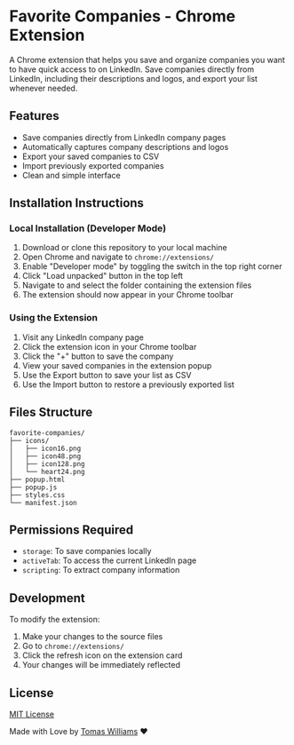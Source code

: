 # Favorite Companies - Chrome Extension

A Chrome extension that helps you save and organize companies you want to have quick access to on LinkedIn. Save companies directly from LinkedIn, including their descriptions and logos, and export your list whenever needed.

## Features

- Save companies directly from LinkedIn company pages
- Automatically captures company descriptions and logos
- Export your saved companies to CSV
- Import previously exported companies
- Clean and simple interface

## Installation Instructions

### Local Installation (Developer Mode)
1. Download or clone this repository to your local machine
2. Open Chrome and navigate to `chrome://extensions/`
3. Enable "Developer mode" by toggling the switch in the top right corner
4. Click "Load unpacked" button in the top left
5. Navigate to and select the folder containing the extension files
6. The extension should now appear in your Chrome toolbar

### Using the Extension
1. Visit any LinkedIn company page
2. Click the extension icon in your Chrome toolbar
3. Click the "+" button to save the company
4. View your saved companies in the extension popup
5. Use the Export button to save your list as CSV
6. Use the Import button to restore a previously exported list

## Files Structure
```
favorite-companies/
├── icons/
│   ├── icon16.png
│   ├── icon48.png
│   ├── icon128.png
│   └── heart24.png
├── popup.html
├── popup.js
├── styles.css
└── manifest.json
```

## Permissions Required
- `storage`: To save companies locally
- `activeTab`: To access the current LinkedIn page
- `scripting`: To extract company information

## Development
To modify the extension:
1. Make your changes to the source files
2. Go to `chrome://extensions/`
3. Click the refresh icon on the extension card
4. Your changes will be immediately reflected

## License
[MIT License](LICENSE)

Made with Love by [Tomas Williams](https://www.linkedin.com/in/tomaswilliamsa/) ❤️
